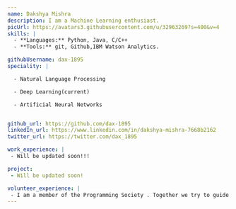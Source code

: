 ```yaml
---
name: Dakshya Mishra
description: I am a Machine Learning enthusiast.
picUrl: https://avatars3.githubusercontent.com/u/32963269?s=400&v=4
skills: |
  - **Languages:** Python, Java, C/C++
  - **Tools:** git, Github,IBM Watson Analytics.

githubUsername: dax-1895
speciality: |

  - Natural Language Processing

  - Deep Learning(current)

  - Artificial Neural Networks


github_url: https://github.com/dax-1895
linkedIn_url: https://www.linkedin.com/in/dakshya-mishra-7668b2162
twitter_url: https://twitter.com/dax_1895

work_experience: |
 - Will be updated soon!!!

project:
 - Will be updated soon!

volunteer_experience: |
 - I am a member of the Programming Society . Together we try to guide the first year students in getting started with software development.I am a beginner myself and I shall share my experience in Data Science when required.
---
```

